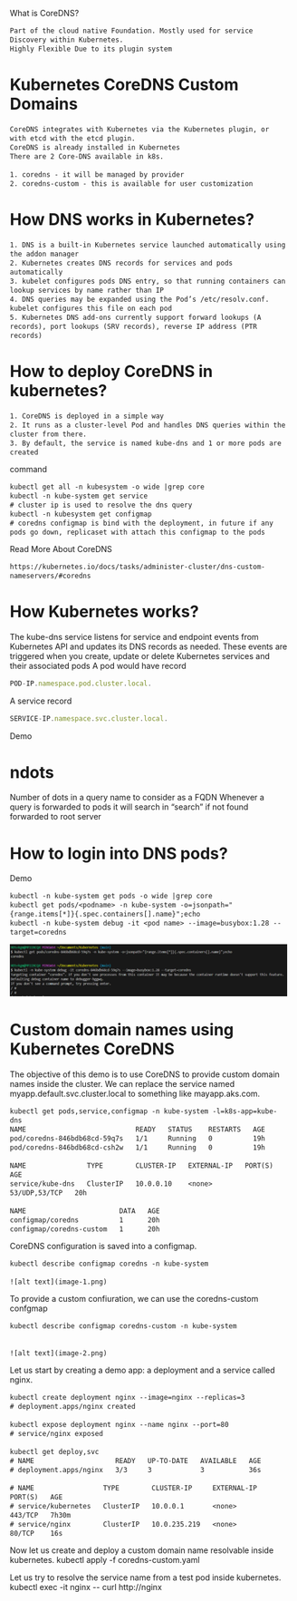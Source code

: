 What is CoreDNS?

    Part of the cloud native Foundation. Mostly used for service Discovery within Kubernetes.
    Highly Flexible Due to its plugin system


# Kubernetes CoreDNS Custom Domains
    CoreDNS integrates with Kubernetes via the Kubernetes plugin, or with etcd with the etcd plugin.
    CoreDNS is already installed in Kubernetes
    There are 2 Core-DNS available in k8s.

    1. coredns - it will be managed by provider
    2. coredns-custom - this is available for user customization


# How DNS works in Kubernetes?

    1. DNS is a built-in Kubernetes service launched automatically using the addon manager
    2. Kubernetes creates DNS records for services and pods automatically
    3. kubelet configures pods DNS entry, so that running containers can lookup services by name rather than IP
    4. DNS queries may be expanded using the Pod’s /etc/resolv.conf. kubelet configures this file on each pod
    5. Kubernetes DNS add-ons currently support forward lookups (A records), port lookups (SRV records), reverse IP address (PTR records)

# How to deploy CoreDNS in kubernetes?

    1. CoreDNS is deployed in a simple way
    2. It runs as a cluster-level Pod and handles DNS queries within the cluster from there.
    3. By default, the service is named kube-dns and 1 or more pods are created

command

    kubectl get all -n kubesystem -o wide |grep core
    kubectl -n kube-system get service
    # cluster ip is used to resolve the dns query
    kubectl -n kubesystem get configmap
    # coredns configmap is bind with the deployment, in future if any  pods go down, replicaset with attach this configmap to the pods


Read More About CoreDNS 

    https://kubernetes.io/docs/tasks/administer-cluster/dns-custom-nameservers/#coredns

# How Kubernetes works?

The kube-dns service listens for service and endpoint events from Kubernetes API and updates its DNS records as needed.
These events are triggered when you create, update or delete Kubernetes services and their associated pods
A pod would have record 

```jsx
POD-IP.namespace.pod.cluster.local.

```

A service record
```jsx
SERVICE-IP.namespace.svc.cluster.local.
```


Demo


# ndots
Number of dots in a query name to consider as a FQDN
Whenever a query is forwarded to pods it will search in “search” if not found forwarded to root server

# How to login into DNS pods?
Demo

    kubectl -n kube-system get pods -o wide |grep core
    kubectl get pods/<podname> -n kube-system -o=jsonpath="{range.items[*]}{.spec.containers[].name}";echo
    kubectl -n kube-system debug -it <pod name> --image=busybox:1.28 --target=coredns

![alt text](image.png)

# Custom domain names using Kubernetes CoreDNS
The objective of this demo is to use CoreDNS to provide custom domain names inside the cluster. We can replace the service named myapp.default.svc.cluster.local to something like mayapp.aks.com.

    kubectl get pods,service,configmap -n kube-system -l=k8s-app=kube-dns
    NAME                           READY   STATUS    RESTARTS   AGE
    pod/coredns-846bdb68cd-59q7s   1/1     Running   0          19h
    pod/coredns-846bdb68cd-csh2w   1/1     Running   0          19h

    NAME               TYPE        CLUSTER-IP   EXTERNAL-IP   PORT(S)         AGE
    service/kube-dns   ClusterIP   10.0.0.10    <none>        53/UDP,53/TCP   20h

    NAME                       DATA   AGE
    configmap/coredns          1      20h
    configmap/coredns-custom   1      20h

CoreDNS configuration is saved into a configmap.

    kubectl describe configmap coredns -n kube-system

    ![alt text](image-1.png)

To provide a custom confiuration, we can use the coredns-custom confgmap

    kubectl describe configmap coredns-custom -n kube-system


    ![alt text](image-2.png)


Let us start by creating a demo app: a deployment and a service called nginx.

    kubectl create deployment nginx --image=nginx --replicas=3
    # deployment.apps/nginx created

    kubectl expose deployment nginx --name nginx --port=80
    # service/nginx exposed

    kubectl get deploy,svc
    # NAME                    READY   UP-TO-DATE   AVAILABLE   AGE
    # deployment.apps/nginx   3/3     3            3           36s

    # NAME                 TYPE        CLUSTER-IP     EXTERNAL-IP   PORT(S)   AGE
    # service/kubernetes   ClusterIP   10.0.0.1       <none>        443/TCP   7h30m
    # service/nginx        ClusterIP   10.0.235.219   <none>        80/TCP    16s

Now let us create and deploy a custom domain name resolvable inside kubernetes.
    kubectl apply -f coredns-custom.yaml

Let us try to resolve the service name from a test pod inside kubernetes.
    kubectl exec -it nginx -- curl http://nginx
    <!DOCTYPE html>
    <html>
    <head>
    <title>Welcome to nginx!</title>
    <style>
    html { color-scheme: light dark; }
    body { width: 35em; margin: 0 auto;

Let us try to resolve the service name from a test pod inside kubernetes.

    kubectl exec -it nginx -- curl http://nginx.default.svc.cluster.local
    <!DOCTYPE html>
    <html>
    <head>
    <title>Welcome to nginx!</title>
    <style>

Let us now try to resolve using the custom domain *.aks.com

     kubectl exec -it nginx -- curl http://nginx.default.aks.com 
    <!DOCTYPE html>
    <html>
    <head>
    <title>Welcome to nginx!</title>
    <style>
    html { color-scheme: light dark; }
    body { width: 35em; margin: 0 auto;
    font-family: Tahoma, Verdana, Arial, sans-serif; }
    </style>


TO-DO

Note in the previous example, we should put the namespace name as a prefix to the domain name. Let us resolve the custom service name but without a namespace prefix.




